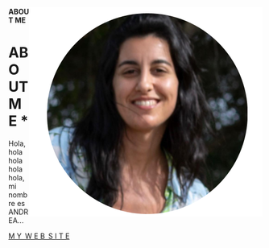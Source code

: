 

<div style="float: right;">

![](../images/ABOUT/andre_about.png)

</div>

**ABOUT ME**
# ABOUT ME *
Hola, hola hola hola hola,  mi nombre es ANDREA... 
 
 



 [M Y&ensp;W E B&ensp;S I T E](https://ANDREmaker2025.github.io/andrea-lorieto/)

